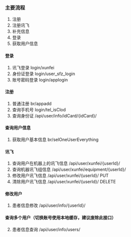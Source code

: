 ### 主要流程
1. 注册 
3. 注册讯飞
4. 补充信息
5. 登录 
6. 获取用户信息  

#### 登录
1. 讯飞登录 login/xunfei
2. 身份证登录 login/user_sfz_login
3. 账号密码登录 login/applogin

#### 注册
1. 普通注册 br/appadd
2. 查询手机号 login/tel_isClod
3. 查询身份证 /api/user/info/idCard/{idCard}/

#### 查询用户信息
1. 获取用户基本信息  br/selOneUserEverything

#### 讯飞
1. 查询用户在机器上的讯飞信息 /api/user/xunfei/{userId}/
2. 查询机器讯飞组信息 /api/user/xunfei/equipment/{userId}/
3. 修改用户讯飞信息 /api/user/xunfei/{userId}/ PUT
4. 清除用户讯飞信息 /api/user/xunfei/{userId}/ DELETE

#### 修改用户
1. 患者信息修改 /api/user/info/{userId}/

#### 查询多个用户（切换账号使用本地缓存，建议废除此接口）
2. 患者信息查询 /api/user/info/users/

